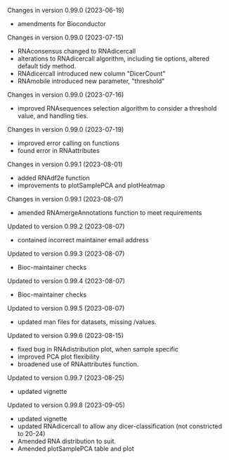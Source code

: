 Changes in version  0.99.0 (2023-06-19)
+ amendments for Bioconductor

Changes in version 0.99.0 (2023-07-15)
+ RNAconsensus changed to RNAdicercall
+ alterations to RNAdicercall algorithm, including tie options, altered default tidy method. 
+ RNAdicercall introduced new column "DicerCount" 
+ RNAmobile introduced new parameter, "threshold"

Changes in version  0.99.0 (2023-07-16)
+ improved RNAsequences selection algorithm to consider a threshold value, and 
handling ties. 

Changes in version  0.99.0 (2023-07-19)
+ improved error calling on functions
+ found error in RNAattributes

Changes in version 0.99.1 (2023-08-01)
+ added RNAdf2e function
+ improvements to plotSamplePCA and plotHeatmap

Changes in version  0.99.1 (2023-08-07)
+ amended RNAmergeAnnotations function to meet requirements

Updated to version  0.99.2 (2023-08-07)
+ contained incorrect maintainer email address

Updated to version  0.99.3 (2023-08-07)
+ Bioc-maintainer checks

Updated to version  0.99.4 (2023-08-07)
+ Bioc-maintainer checks

Updated to version  0.99.5 (2023-08-07)
+ updated man files for datasets, missing /values.

Updated to version  0.99.6 (2023-08-15)
+ fixed bug in RNAdistribution plot, when sample specific
+ improved PCA plot flexibility
+ broadened use of RNAattributes function. 

Updated to version  0.99.7 (2023-08-25)
+ updated vignette

Updated to version  0.99.8 (2023-09-05)
+ updated vignette
+ updated RNAdicercall to allow any dicer-classification (not constricted to 20-24)
+ Amended RNA distribution to suit. 
+ Amended plotSamplePCA table and plot
